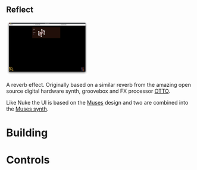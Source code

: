 ## Reflect

<img src="../images/reflect_screen_shot.png" style="width:220px;">

A reverb effect. Originally based on a similar reverb from the amazing open source digital hardware synth, groovebox and FX processor [OTTO](https://github.com/OTTO-project/OTTO).

Like Nuke the UI is based on the [Muses](https://muses-dmi.github.io/) design and 
two are combined into the [Muses synth](https://github.com/bgaster/aa_examples/muses).

# Building

# Controls

